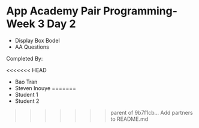 # App Academy Pair Programming-Week 3 Day 2

- Display Box Bodel
- AA Questions

Completed By:

<<<<<<< HEAD
- Bao Tran
- Steven Inouye
=======
- Student 1
- Student 2
>>>>>>> parent of 9b7f1cb... Add partners to README.md
